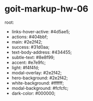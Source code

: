 # goit-markup-hw-06

root:

- links-hover-active: #4d5ae5;
- actions: #404bbf;
- main: #2e2f42;
- success: #31d0aa;
- text-body-address: #434455;
- subtle-text: #8e8f99;
- accent: #e7e9fc;
- light: #f4f4fd;
- modal-overlay: #2e2f42;
- hero-background: #2e2f42;
- white-background: #ffffff;
- modal-background: #fcfcfc;
- dark-color: #000000;

